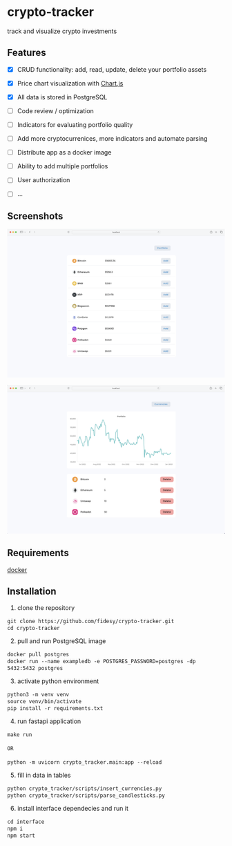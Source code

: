 # crypto-tracker
track and visualize crypto investments

## Features

* [x] CRUD functionality: add, read, update, delete your portfolio assets
* [x] Price chart visualization with [Chart.js](https://github.com/chartjs/Chart.js)
* [x] All data is stored in PostgreSQL 
* [ ] Code review / optimization
* [ ] Indicators for evaluating portfolio quality
* [ ] Add more cryptocurrenices, more indicators and automate parsing
* [ ] Distribute app as a docker image
* [ ] Ability to add multiple portfolios
* [ ] User authorization
* [ ] ...


## Screenshots

![](./docs/currencies.png)

![](./docs/portfolio.png)

## Requirements
[docker](https://www.docker.com)

## Installation
1. clone the repository
```
git clone https://github.com/fidesy/crypto-tracker.git
cd crypto-tracker
```

2. pull and run PostgreSQL image
```
docker pull postgres
docker run --name exampledb -e POSTGRES_PASSWORD=postgres -dp 5432:5432 postgres
```

3. activate python environment
```
python3 -m venv venv
source venv/bin/activate
pip install -r requirements.txt
```

4. run fastapi application
```
make run

OR

python -m uvicorn crypto_tracker.main:app --reload
```

5. fill in data in tables
```
python crypto_tracker/scripts/insert_currencies.py
python crypto_tracker/scripts/parse_candlesticks.py
```

6. install interface dependecies and run it
```
cd interface
npm i
npm start
```